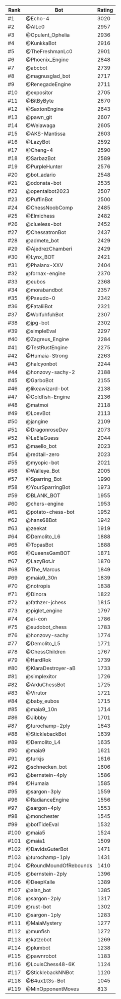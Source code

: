 Rank|Bot|Rating
---|---|---
#1|@Echo-4|3020
#2|@AILc0|2957
#3|@Opulent_Ophelia|2936
#4|@KunkkaBot|2916
#5|@TheFreshmanLc0|2901
#6|@Phoenix_Engine|2848
#7|@abcbot|2739
#8|@magnusglad_bot|2717
#9|@RenegadeEngine|2711
#10|@expositor|2705
#11|@BitByByte|2670
#12|@SaxtonEngine|2643
#13|@pawn_git|2607
#14|@Weiawaga|2605
#15|@AKS-Mantissa|2603
#16|@LazyBot|2592
#17|@Cheng-4|2590
#18|@SarbazBot|2589
#19|@PurpleHunter|2576
#20|@bot_adario|2548
#21|@odonata-bot|2535
#22|@opentalbot2023|2507
#23|@PuffinBot|2500
#24|@ChessNoobComp|2485
#25|@Elmichess|2482
#26|@clueless-bot|2452
#27|@ChessatronBot|2437
#28|@admete_bot|2429
#29|@AjedrezChamberi|2429
#30|@Lynx_BOT|2421
#31|@Phalanx-XXV|2404
#32|@fornax-engine|2370
#33|@eubos|2368
#34|@morabandbot|2357
#35|@Pseudo-0|2342
#36|@FataliiBot|2321
#37|@WolfuhfuhBot|2307
#38|@jpg-bot|2302
#39|@simpleEval|2297
#40|@Zagreus_Engine|2284
#41|@TestRustEngine|2275
#42|@Humaia-Strong|2263
#43|@halcyonbot|2244
#44|@honzovy-sachy-2|2188
#45|@GarboBot|2155
#46|@likeawizard-bot|2138
#47|@Goldfish-Engine|2136
#48|@matmoi|2118
#49|@LoevBot|2113
#50|@jangine|2109
#51|@DragonroseDev|2073
#52|@LeElaGuess|2044
#53|@maello_bot|2023
#54|@redtail-zero|2023
#55|@myopic-bot|2021
#56|@Walleye_Bot|2005
#57|@Sparring_Bot|1990
#58|@YourSparringBot|1973
#59|@BLANK_BOT|1955
#60|@chers-engine|1953
#61|@potato-chess-bot|1952
#62|@hans68Bot|1942
#63|@zeekat|1919
#64|@Demolito_L6|1888
#65|@TopasBot|1888
#66|@QueensGamBOT|1871
#67|@LazyBotJr|1870
#68|@The_Marcus|1849
#69|@maia9_30n|1839
#70|@notropis|1838
#71|@Dinora|1822
#72|@fathzer-jchess|1815
#73|@piglet_engine|1797
#74|@ai-con|1786
#75|@sudobot_chess|1783
#76|@honzovy-sachy|1774
#77|@Demolito_L5|1771
#78|@ChessChildren|1767
#79|@HardRok|1739
#80|@KlaraDestroyer-aB|1733
#81|@simplexitor|1726
#82|@ArduChessBot|1725
#83|@Virutor|1721
#84|@baby_eubos|1715
#85|@maia9_10n|1714
#86|@Jibbby|1701
#87|@turochamp-2ply|1643
#88|@SticklebackBot|1639
#89|@Demolito_L4|1635
#90|@maia9|1621
#91|@turkjs|1616
#92|@schnecken_bot|1606
#93|@bernstein-4ply|1586
#94|@Humaia|1585
#95|@sargon-3ply|1559
#96|@RadianceEngine|1556
#97|@sargon-4ply|1553
#98|@monchester|1545
#99|@botTideEval|1532
#100|@maia5|1524
#101|@maia1|1509
#102|@DavidsGuterBot|1471
#103|@turochamp-1ply|1431
#104|@RoundMoundOfRebounds|1410
#105|@bernstein-2ply|1396
#106|@DeepKalle|1389
#107|@alan_bot|1385
#108|@sargon-2ply|1317
#109|@rust-bot|1302
#110|@sargon-1ply|1283
#111|@MaiaMystery|1277
#112|@munfish|1272
#113|@katzebot|1269
#114|@plumbot|1238
#115|@pawnrobot|1183
#116|@LouisChess48-6K|1124
#117|@SticklebackNNBot|1120
#118|@B4ux1t3s-Bot|1045
#119|@MinOpponentMoves|813

